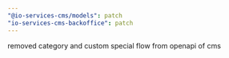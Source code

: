 ```yaml
---
"@io-services-cms/models": patch
"io-services-cms-backoffice": patch
---
```


removed category and custom special flow from openapi of cms

